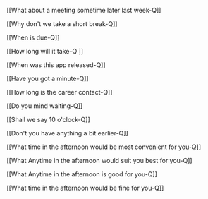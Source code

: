 [[What about a meeting sometime later last week-Q]]

[[Why don't we take a short break-Q]]

[[When is due-Q]]

[[How long will it take-Q ]]

[[When was this app released-Q]]

[[Have you got a minute-Q]]

[[How long is the career contact-Q]]

[[Do you mind waiting-Q]]

[[Shall we say 10 o'clock-Q]]

[[Don't you have anything a bit earlier-Q]]

[[What time in the afternoon would be most convenient for you-Q]]

[[What Anytime in the afternoon would suit you best for you-Q]]

[[What Anytime in the afternoon is good for you-Q]]

[[What time in the afternoon would be fine for you-Q]]